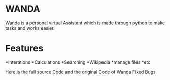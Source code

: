 # WANDA

Wanda is a personal virtual Assistant which is made through python to make tasks and works easier.

# Features

*Interations
*Calculations
*Searching
*Wikipedia
*manage files 
*etc

Here is the full source Code and the original Code of Wanda
 Fixed Bugs
